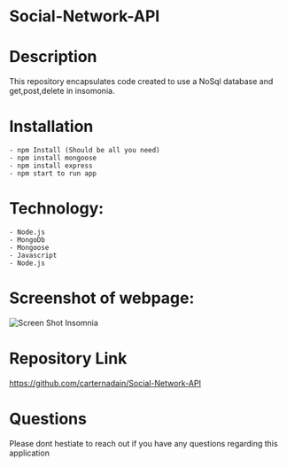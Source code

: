 # Social-Network-API



# Description 
This repository encapsulates code created to use a NoSql database and 
get,post,delete in insomonia.



# Installation 
```
- npm Install (Should be all you need)
- npm install mongoose 
- npm install express 
- npm start to run app
```

# Technology:
```
- Node.js
- MongoDb
- Mongoose
- Javascript
- Node.js
```

# Screenshot of webpage:
![Screen Shot Insomnia](/assets/images/.png) 



# Repository Link
https://github.com/carternadain/Social-Network-API


# Questions 
Please dont hestiate to reach out if you have any questions regarding this application 